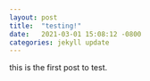 ```yaml
---
layout: post
title:  "testing!"
date:   2021-03-01 15:08:12 -0800
categories: jekyll update
---
```

this is the first post to test.

[jekyll-docs]: https://jekyllrb.com/docs/home
[jekyll-gh]:   https://github.com/jekyll/jekyll
[jekyll-talk]: https://talk.jekyllrb.com/
